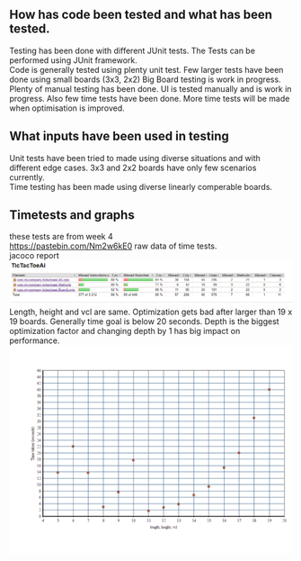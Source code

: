
## How has code been tested and what has been tested.
Testing has been done with different JUnit tests.
The Tests can be performed using JUnit framework.<br/>
Code is generally tested using plenty unit test.
Few larger tests have been done using small boards (3x3, 2x2) Big Board testing is work in progress.<br/>
Plenty of manual testing has been done.
UI is tested manually and is work in progress.
Also few time tests have been done. More time tests will be made when optimisation is improved.
## What inputs have been used in testing
Unit tests have been tried to made using diverse situations and with different edge cases. 3x3 and 2x2 boards have only few scenarios currently.<br/>
Time testing has been made using diverse linearly comperable boards.<br/>
## Timetests and graphs
these tests are from week 4 <br>
https://pastebin.com/Nm2w6kE0 raw data of time tests.<br>
jacoco report
<img src="https://raw.githubusercontent.com/JaakkoRE/Extended-tic-tac-toe-AI/master/Documentation/Images/Jacoco%20report.png">
Length, height and vcl are same. Optimization gets bad after larger than 19 x 19 boards. Generally time goal is below 20 seconds. Depth is the biggest optimization factor and changing depth by 1 has big impact on performance.
<img src="https://raw.githubusercontent.com/JaakkoRE/Extended-tic-tac-toe-AI/master/Documentation/Images/Graph1.png" >
